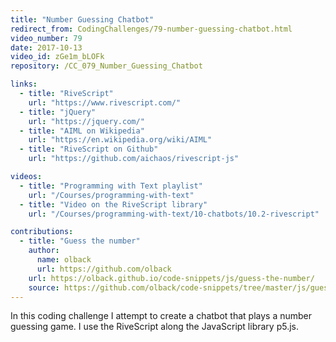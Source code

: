 ```yaml
---
title: "Number Guessing Chatbot"
redirect_from: CodingChallenges/79-number-guessing-chatbot.html
video_number: 79
date: 2017-10-13
video_id: zGe1m_bLOFk
repository: /CC_079_Number_Guessing_Chatbot

links:
  - title: "RiveScript"
    url: "https://www.rivescript.com/"
  - title: "jQuery"
    url: "https://jquery.com/"
  - title: "AIML on Wikipedia"
    url: "https://en.wikipedia.org/wiki/AIML"
  - title: "RiveScript on Github"
    url: "https://github.com/aichaos/rivescript-js"

videos:
  - title: "Programming with Text playlist"
    url: "/Courses/programming-with-text"
  - title: "Video on the RiveScript library"
    url: "/Courses/programming-with-text/10-chatbots/10.2-rivescript"

contributions:
  - title: "Guess the number"
    author:
      name: olback
      url: https://github.com/olback
    url: https://olback.github.io/code-snippets/js/guess-the-number/
    source: https://github.com/olback/code-snippets/tree/master/js/guess-the-number
---
```


In this coding challenge I attempt to create a chatbot that plays a number guessing game. I use the RiveScript along the JavaScript library p5.js.
